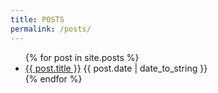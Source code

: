 ```yaml
---
title: POSTS
permalink: /posts/
---
```



<ul id="postlist">
  {% for post in site.posts %}
    <li>
      <a href="{{ post.url }}">{{ post.title }}</a>
      <time>{{ post.date | date_to_string }}</time>
    </li>
  {% endfor %}
</ul>